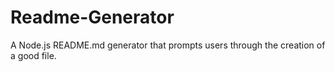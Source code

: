 # Readme-Generator
A Node.js README.md generator that prompts users through the creation of a good file.
